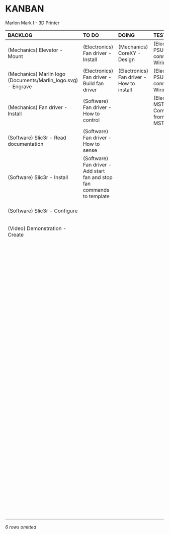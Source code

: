 # KANBAN
Marlon Mark I - 3D Printer

|**BACKLOG**                                                  |**TO DO**                                                              |**DOING**                                |**TESTING**                              |**DONE**                                                        |
|:------------------------------------------------------------|:----------------------------------------------------------------------|:----------------------------------------|:----------------------------------------|:---------------------------------------------------------------|
|(Mechanics) Elevator - Mount                                 |(Electronics) Fan driver - Install                                     |(Mechanics) CoreXY - Design              |(Electronics) PSU DC connector - Wiring  |(Mechanics) PSU AC connector - Install                          |
|(Mechanics) Marlin logo (Documents/Marlin_logo.svg) - Engrave|(Electronics) Fan driver - Build fan driver                            |(Electronics) Fan driver - How to install|(Electronics) PSU AC connector - Wiring  |(Mechanics) Back panel - Install                                |
|(Mechanics) Fan driver - Install                             |(Software) Fan driver - How to control                                 |                                         |(Electronics) MSTBV - Convert from MSTBVA|(Mechanics) Back panel - Install                                |
|(Software) Slic3r - Read documentation                       |(Software) Fan driver - How to sense                                   |                                         |                                         |(Mechanics) Back panel - Fix T-slot_90_corner                   |
|(Software) Slic3r - Install                                  |(Software) Fan driver - Add start fan and stop fan commands to template|                                         |                                         |(Mechanics) Back panel - Finish                                 |
|(Software) Slic3r - Configure                                |                                                                       |                                         |                                         |(Mechanics) Back panel - Cut                                    |
|(Video) Demonstration - Create                               |                                                                       |                                         |                                         |(Mechanics) Back panel - Drill                                  |
|                                                             |                                                                       |                                         |                                         |(Mechanics) Bottom panel - Install                              |
|                                                             |                                                                       |                                         |                                         |(Mechanics) Bottom panel - Drill                                |
|                                                             |                                                                       |                                         |                                         |(Mechanics) Bottom panel - Cut                                  |
|                                                             |                                                                       |                                         |                                         |(Mechanics) Bottom panel - Design                               |
|                                                             |                                                                       |                                         |                                         |(Mechanics) Back panel - Design                                 |
|                                                             |                                                                       |                                         |                                         |(Mechanics) Elevator - Design                                   |
|                                                             |                                                                       |                                         |                                         |(Mechanics) PSU - Install                                       |
|                                                             |                                                                       |                                         |                                         |(Mechanics) Arduino - Install                                   |
|                                                             |                                                                       |                                         |                                         |(Mechanics) Bottom panel - Adhesive covering plastic            |
|                                                             |                                                                       |                                         |                                         |(Mechanics) Bottom panel - Finish                               |
|                                                             |                                                                       |                                         |                                         |(Electronics) Heat sink - Install                               |
|                                                             |                                                                       |                                         |                                         |(Electronics) Drivers - Install                                 |
|                                                             |                                                                       |                                         |                                         |(Electronics) RAMPS - Install                                   |
*6 rows omitted*

